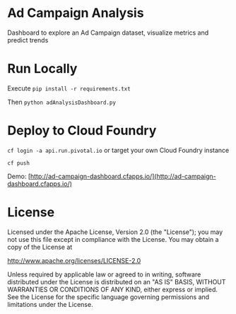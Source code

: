 # Ad Campaign Analysis

Dashboard to explore an Ad Campaign dataset, visualize metrics and predict trends

# Run Locally 

Execute ```pip install -r requirements.txt```

Then ```python adAnalysisDashboard.py```

# Deploy to Cloud Foundry

```cf login -a api.run.pivotal.io``` or target your own Cloud Foundry instance

```cf push```

Demo: [http://ad-campaign-dashboard.cfapps.io/](http://ad-campaign-dashboard.cfapps.io/) 

# License

Licensed under the Apache License, Version 2.0 (the "License");
you may not use this file except in compliance with the License.
You may obtain a copy of the License at

<http://www.apache.org/licenses/LICENSE-2.0>

Unless required by applicable law or agreed to in writing, software
distributed under the License is distributed on an "AS IS" BASIS,
WITHOUT WARRANTIES OR CONDITIONS OF ANY KIND, either express or implied.
See the License for the specific language governing permissions and
limitations under the License.
